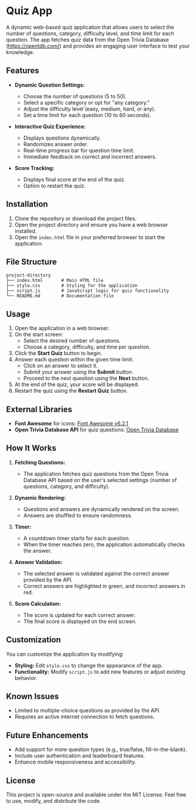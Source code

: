 # Quiz App

A dynamic web-based quiz application that allows users to select the number of questions, category, difficulty level, and time limit for each question. The app fetches quiz data from the Open Trivia Database (https://opentdb.com/) and provides an engaging user interface to test your knowledge.

## Features

- **Dynamic Question Settings:**
  - Choose the number of questions (5 to 50).
  - Select a specific category or opt for "any category."
  - Adjust the difficulty level (easy, medium, hard, or any).
  - Set a time limit for each question (10 to 60 seconds).

- **Interactive Quiz Experience:**
  - Displays questions dynamically.
  - Randomizes answer order.
  - Real-time progress bar for question time limit.
  - Immediate feedback on correct and incorrect answers.

- **Score Tracking:**
  - Displays final score at the end of the quiz.
  - Option to restart the quiz.

## Installation

1. Clone the repository or download the project files.
2. Open the project directory and ensure you have a web browser installed.
3. Open the `index.html` file in your preferred browser to start the application.

## File Structure

```
project-directory
├── index.html       # Main HTML file
├── style.css        # Styling for the application
├── script.js        # JavaScript logic for quiz functionality
└── README.md        # Documentation file
```

## Usage

1. Open the application in a web browser.
2. On the start screen:
   - Select the desired number of questions.
   - Choose a category, difficulty, and time per question.
3. Click the **Start Quiz** button to begin.
4. Answer each question within the given time limit:
   - Click on an answer to select it.
   - Submit your answer using the **Submit** button.
   - Proceed to the next question using the **Next** button.
5. At the end of the quiz, your score will be displayed.
6. Restart the quiz using the **Restart Quiz** button.

## External Libraries

- **Font Awesome** for icons: [Font Awesome v6.2.1](https://cdnjs.cloudflare.com/ajax/libs/font-awesome/6.2.1/css/all.min.css)
- **Open Trivia Database API** for quiz questions: [Open Trivia Database](https://opentdb.com/)

## How It Works

1. **Fetching Questions:**
   - The application fetches quiz questions from the Open Trivia Database API based on the user's selected settings (number of questions, category, and difficulty).

2. **Dynamic Rendering:**
   - Questions and answers are dynamically rendered on the screen.
   - Answers are shuffled to ensure randomness.

3. **Timer:**
   - A countdown timer starts for each question.
   - When the timer reaches zero, the application automatically checks the answer.

4. **Answer Validation:**
   - The selected answer is validated against the correct answer provided by the API.
   - Correct answers are highlighted in green, and incorrect answers in red.

5. **Score Calculation:**
   - The score is updated for each correct answer.
   - The final score is displayed on the end screen.

## Customization

You can customize the application by modifying:

- **Styling:** Edit `style.css` to change the appearance of the app.
- **Functionality:** Modify `script.js` to add new features or adjust existing behavior.

## Known Issues

- Limited to multiple-choice questions as provided by the API.
- Requires an active internet connection to fetch questions.

## Future Enhancements

- Add support for more question types (e.g., true/false, fill-in-the-blank).
- Include user authentication and leaderboard features.
- Enhance mobile responsiveness and accessibility.

## License

This project is open-source and available under the MIT License. Feel free to use, modify, and distribute the code.


